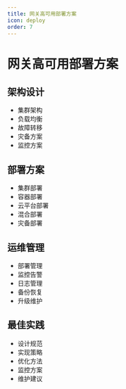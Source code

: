 ```yaml
---
title: 网关高可用部署方案
icon: deploy
order: 7
---
```


# 网关高可用部署方案

## 架构设计
- 集群架构
- 负载均衡
- 故障转移
- 灾备方案
- 监控方案

## 部署方案
- 集群部署
- 容器部署
- 云平台部署
- 混合部署
- 灾备部署

## 运维管理
- 部署管理
- 监控告警
- 日志管理
- 备份恢复
- 升级维护

## 最佳实践
- 设计规范
- 实现策略
- 优化方法
- 监控方案
- 维护建议
